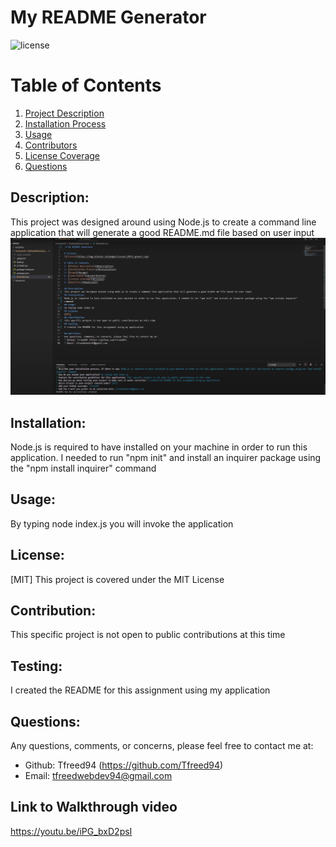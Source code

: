 # My README Generator

![license](https://img.shields.io/badge/License-[MIT]-green?.svg)

# Table of Contents 
1. [Project Description](#description)
2. [Installation Process](#installation)
3. [Usage](#usage)
4. [Contributors](#contribution)
5. [License Coverage](#license)
6. [Questions](#questions)
    
## Description: 
This project was designed around using Node.js to create a command line application that will generate a good README.md file based on user input
![](assets/images/screenshot.png)
## Installation: 
Node.js is required to have installed on your machine in order to run this application. I needed to run "npm init" and install an inquirer package using the "npm install inquirer" command
## Usage: 
By typing node index.js you will invoke the application
## License: 
[MIT]
This project is covered under the MIT License
## Contribution: 
This specific project is not open to public contributions at this time
## Testing: 
I created the README for this assignment using my application

## Questions: 
Any questions, comments, or concerns, please feel free to contact me at:
* Github: Tfreed94 (https://github.com/Tfreed94)
* Email: tfreedwebdev94@gmail.com

## Link to Walkthrough video
https://youtu.be/iPG_bxD2psI
